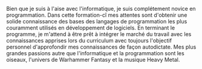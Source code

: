 Bien que je suis à l'aise avec l'informatique, je suis complétement novice en programmation.
Dans cette formation-cî mes attentes sont d'obtenir une solide connaissance des bases des langages de programmation les plus couramment utilisés en développement de logiciels. 
En terminant le programme, je m'attend à être prêt à intégrer le marché du travail avec les connaissances apprises lors du curriculum avec toujours l'objectif personnel d'approfondir mes connaissances de façon autodictate. 
Mes plus grandes passions autre que l'informatique et la programmation sont les oiseaux, l'univers de Warhammer Fantasy et la musique Heavy Metal. 

